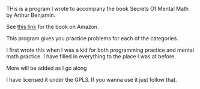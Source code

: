 THis is a program I wrote to accompany the book Secrets Of Mental Math by Arthur Benjamin. 

See [this link](https://a.co/d/1N0z9D9) for the book on Amazon.

This program gives you practice problems for each of the categories.

I first wrote this when I was a kid for both programming practice and mental math practice. I have filled in everything to the place I was at before.

More will be added as I go along


I have licensed it under the GPL3. If you wanna use it just follow that.